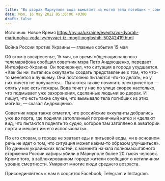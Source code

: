 ```yaml
---
title: "Во дворах Мариуполя вода вымывает из могил тела погибших — советник мэра"
date: Mon, 16 May 2022 05:36:00 +0300
draft: false
---
```

Источник: Новое Время https://nv.ua/ukraine/events/vo-dvorah-mariupolya-voda-vymyvaet-iz-mogil-pogibshih-50242419.html


Война России против Украины — главные события 15 мая

Об этом в воскресенье, 15 мая, во время общенационального телемарафона сообщил советник мэра Петр Андрющенко, передает Интерфакс-Украина. Он подчеркнул, что ситуация в городе ухудшается. «Как бы ни  пытались оккупанты создать представление о том, что что-то меняется к лучшему. Они постоянно пытаются что-то делать, но у них ничего не получается… Пытаются также починить электричество — опять у нас есть пожары. Вода течет у нас по улице скорее настолько, что подмывает уже захоронения, сделанные людьми во дворах. И пишут, что есть такие случаи, что вымывало тела погибших из этих могил», — сказал Андрющенко.

Советник мэра также отметил, что российские оккупанты добрались уже до порта, где подняли затопленный пограничный катер и «делают вид, что пытаются поднять то судно, которое там затоплено в акватории порта и мешает им его использовать».

По его словам, в городе не хватает еды и питьевой воды, «и в основном речь не идет о том, что ситуация может каким-то образом улучшиться». По данным украинских властей, с момента начала полномасштабного вторжения России кафиры убили в Мариуполе более 20 тысяч человек. Кроме того, в заблокированном городе жители сообщают о нетипичном уровне смертности. Умирают многие люди среднего возраста.

Присоединяйтесь к нам в соцсетях Facebook, Telegram и Instagram.
